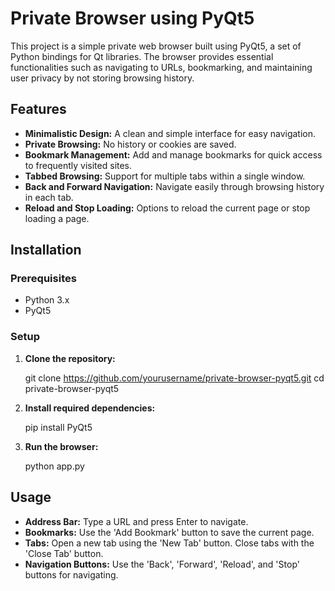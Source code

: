 

# Private Browser using PyQt5

This project is a simple private web browser built using PyQt5, a set of Python bindings for Qt libraries. The browser provides essential functionalities such as navigating to URLs, bookmarking, and maintaining user privacy by not storing browsing history.

## Features

- **Minimalistic Design:** A clean and simple interface for easy navigation.
- **Private Browsing:** No history or cookies are saved.
- **Bookmark Management:** Add and manage bookmarks for quick access to frequently visited sites.
- **Tabbed Browsing:** Support for multiple tabs within a single window.
- **Back and Forward Navigation:** Navigate easily through browsing history in each tab.
- **Reload and Stop Loading:** Options to reload the current page or stop loading a page.

## Installation

### Prerequisites

- Python 3.x
- PyQt5

### Setup

1. **Clone the repository:**
    
    git clone https://github.com/yourusername/private-browser-pyqt5.git
    cd private-browser-pyqt5
    

2. **Install required dependencies:**
    
    pip install PyQt5
    

3. **Run the browser:**
    
    python app.py
    

## Usage

- **Address Bar:** Type a URL and press Enter to navigate.
- **Bookmarks:** Use the 'Add Bookmark' button to save the current page.
- **Tabs:** Open a new tab using the 'New Tab' button. Close tabs with the 'Close Tab' button.
- **Navigation Buttons:** Use the 'Back', 'Forward', 'Reload', and 'Stop' buttons for navigating.
